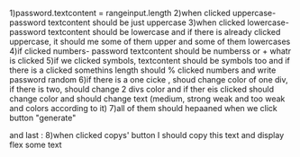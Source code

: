 1)password.textcontent = rangeinput.length
2)when clicked uppercase- password textcontent should be just uppercase
3)when clicked lowercase- password textcontent should be lowercase and if there is already clicked uppercase, it should me some of them upper and some of them lowercases
4)if clicked numbers- password textcontent should be numberss or + whatr is clicked 
5)if we clicked symbols, textcontent should be symbols too and if there is a clicked somethins length should % clicked numbers and write password random
6)if there is a one cicke , shoud change color of one div, if there is two, should change 2 divs color and if ther eis  clicked should change color and should change text (medium, strong weak and too weak and colors according to  it)
7)all of them should hepaaned when we click button "generate"

and last :
8)when clicked copys' button I should copy this text and display flex some text 
